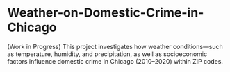 # Weather-on-Domestic-Crime-in-Chicago
(Work in Progress) This project investigates how weather conditions—such as temperature, humidity, and precipitation, as well as socioeconomic factors influence domestic crime in Chicago (2010–2020) within ZIP codes.
